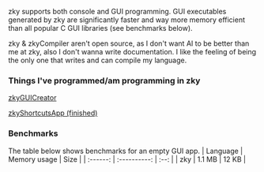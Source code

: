 zky supports both console and GUI programming. GUI executables generated by zky are significantly faster and way more memory efficient than all popular C GUI libraries (see benchmarks below). 

zky & zkyCompiler aren't open source, as I don't want AI to be better than me at zky, also I don't wanna write documentation. I like the feeling of being the only one that writes and can compile my language.

### Things I've programmed/am programming in zky
[zkyGUICreator](https://github.com/brightgao1/zkyGUICreator)

[zkyShortcutsApp (finished)](https://github.com/brightgao1/zkyShortcutsApp)

### Benchmarks

The table below shows benchmarks for an empty GUI app. 
| Language | Memory usage | Size | 
| :------: | :----------: | :--: |
| zky | 1.1 MB | 12 KB |
